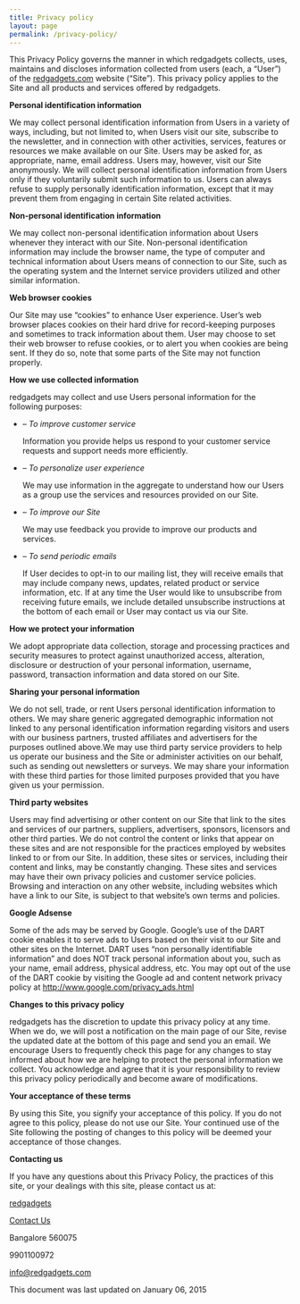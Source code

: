 ```yaml
---
title: Privacy policy
layout: page
permalink: /privacy-policy/
---
```

This Privacy Policy governs the manner in which redgadgets collects, uses, maintains and discloses information collected from users (each, a &#8220;User&#8221;) of the [redgadgets.com](http://redgadgets.com) website (&#8220;Site&#8221;). This privacy policy applies to the Site and all products and services offered by redgadgets.

**Personal identification information**

We may collect personal identification information from Users in a variety of ways, including, but not limited to, when Users visit our site, subscribe to the newsletter, and in connection with other activities, services, features or resources we make available on our Site. Users may be asked for, as appropriate, name, email address. Users may, however, visit our Site anonymously. We will collect personal identification information from Users only if they voluntarily submit such information to us. Users can always refuse to supply personally identification information, except that it may prevent them from engaging in certain Site related activities.

**Non-personal identification information**

We may collect non-personal identification information about Users whenever they interact with our Site. Non-personal identification information may include the browser name, the type of computer and technical information about Users means of connection to our Site, such as the operating system and the Internet service providers utilized and other similar information.

**Web browser cookies**

Our Site may use &#8220;cookies&#8221; to enhance User experience. User&#8217;s web browser places cookies on their hard drive for record-keeping purposes and sometimes to track information about them. User may choose to set their web browser to refuse cookies, or to alert you when cookies are being sent. If they do so, note that some parts of the Site may not function properly.

**How we use collected information**

redgadgets may collect and use Users personal information for the following purposes:

  * _&#8211; To improve customer service_
      
    Information you provide helps us respond to your customer service requests and support needs more efficiently.
  * _&#8211; To personalize user experience_
      
    We may use information in the aggregate to understand how our Users as a group use the services and resources provided on our Site.
  * _&#8211; To improve our Site_
      
    We may use feedback you provide to improve our products and services.
  * _&#8211; To send periodic emails_
  
    If User decides to opt-in to our mailing list, they will receive emails that may include company news, updates, related product or service information, etc. If at any time the User would like to unsubscribe from receiving future emails, we include detailed unsubscribe instructions at the bottom of each email or User may contact us via our Site.

**How we protect your information**

We adopt appropriate data collection, storage and processing practices and security measures to protect against unauthorized access, alteration, disclosure or destruction of your personal information, username, password, transaction information and data stored on our Site.

**Sharing your personal information**

We do not sell, trade, or rent Users personal identification information to others. We may share generic aggregated demographic information not linked to any personal identification information regarding visitors and users with our business partners, trusted affiliates and advertisers for the purposes outlined above.We may use third party service providers to help us operate our business and the Site or administer activities on our behalf, such as sending out newsletters or surveys. We may share your information with these third parties for those limited purposes provided that you have given us your permission.

**Third party websites**

Users may find advertising or other content on our Site that link to the sites and services of our partners, suppliers, advertisers, sponsors, licensors and other third parties. We do not control the content or links that appear on these sites and are not responsible for the practices employed by websites linked to or from our Site. In addition, these sites or services, including their content and links, may be constantly changing. These sites and services may have their own privacy policies and customer service policies. Browsing and interaction on any other website, including websites which have a link to our Site, is subject to that website&#8217;s own terms and policies.

**Google Adsense**

Some of the ads may be served by Google. Google&#8217;s use of the DART cookie enables it to serve ads to Users based on their visit to our Site and other sites on the Internet. DART uses &#8220;non personally identifiable information&#8221; and does NOT track personal information about you, such as your name, email address, physical address, etc. You may opt out of the use of the DART cookie by visiting the Google ad and content network privacy policy at <http://www.google.com/privacy_ads.html>

**Changes to this privacy policy**

redgadgets has the discretion to update this privacy policy at any time. When we do, we will post a notification on the main page of our Site, revise the updated date at the bottom of this page and send you an email. We encourage Users to frequently check this page for any changes to stay informed about how we are helping to protect the personal information we collect. You acknowledge and agree that it is your responsibility to review this privacy policy periodically and become aware of modifications.

**Your acceptance of these terms**

By using this Site, you signify your acceptance of this policy. If you do not agree to this policy, please do not use our Site. Your continued use of the Site following the posting of changes to this policy will be deemed your acceptance of those changes.

**Contacting us**

If you have any questions about this Privacy Policy, the practices of this site, or your dealings with this site, please contact us at:
  
[redgadgets](http://redgadgets.com)
  
[Contact Us](http://redgadgets.com/contact-us/)
  
Bangalore 560075
  
9901100972
  
info@redgadgets.com

This document was last updated on January 06, 2015